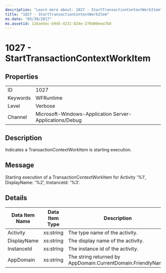 ```yaml
---
description: "Learn more about: 1027 - StartTransactionContextWorkItem"
title: "1027 - StartTransactionContextWorkItem"
ms.date: "03/30/2017"
ms.assetid: 116ae5ec-b9d5-4231-824e-270d00eea7b8
---
```

# 1027 - StartTransactionContextWorkItem

## Properties  
  
|||  
|-|-|  
|ID|1027|  
|Keywords|WFRuntime|  
|Level|Verbose|  
|Channel|Microsoft-Windows-Application Server-Applications/Debug|  
  
## Description  

 Indicates a TransactionContextWorkItem is starting execution.  
  
## Message  

 Starting execution of a TransactionContextWorkItem for Activity '%1', DisplayName: '%2', InstanceId: '%3'.  
  
## Details  
  
|Data Item Name|Data Item Type|Description|  
|--------------------|--------------------|-----------------|  
|Activity|xs:string|The type name of the activity.|  
|DisplayName|xs:string|The display name of the activity.|  
|InstanceId|xs:string|The instance id of the activity.|  
|AppDomain|xs:string|The string returned by AppDomain.CurrentDomain.FriendlyName.|

